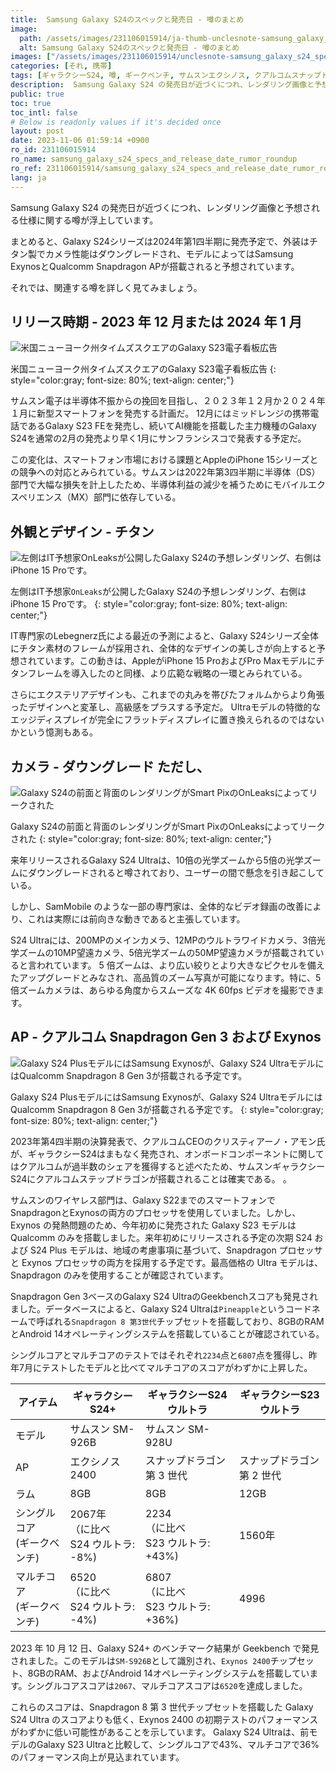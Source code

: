 ```yaml
---
title:  Samsung Galaxy S24のスペックと発売日 - 噂のまとめ
image:
  path: /assets/images/231106015914/ja-thumb-unclesnote-samsung_galaxy_s24_specs_and_release_date_rumor_roundup.png
  alt: Samsung Galaxy S24のスペックと発売日 - 噂のまとめ
images: ["/assets/images/231106015914/unclesnote-samsung_galaxy_s24_specs_and_release_date_rumor_roundup-galaxy_s23_electronic_billboard_advertisement_in_times_square_new_york_usa.png", "/assets/images/231106015914/unclesnote-samsung_galaxy_s24_specs_and_release_date_rumor_roundup-on_the_left_is_the_expected_render_of_the_galaxy_s24_released_by_it_tipster_onleaks_and_on_the_right_is_the_iphone_15_pro.png", "/assets/images/231106015914/unclesnote-samsung_galaxy_s24_specs_and_release_date_rumor_roundup-galaxy_s24_front_and_back_renders_leaked_by_smart_pix_s_onleaks.png", "/assets/images/231106015914/unclesnote-samsung_galaxy_s24_specs_and_release_date_rumor_roundup-samsung_exynos_is_expected_to_be_installed_in_the_galaxy_s24_plus_model_and_qualcomm_snapdragon_8_gen_3_is_expected_to_be_installed_in_the_galaxy_s24_ultra_model.png"]
categories: [それ, 携帯]
tags: [ギャラクシーS24, 噂, ギークベンチ, サムスンエクシノス, クアルコムスナップドラゴン, チタン, それ, 携帯]
description:  Samsung Galaxy S24 の発売日が近づくにつれ、レンダリング画像と予想される仕様に関する噂が浮上しています。まとめると、Galaxy S24シリーズは2024年第1四半期に発売予定で、外装はチタン製でカメラ性能はダウングレードされ、モデルによってはSamsung ExynosとQualcomm Snap
public: true
toc: true
toc_intl: false
# Below is readonly values if it's decided once
layout: post
date: 2023-11-06 01:59:14 +0900
ro_id: 231106015914
ro_name: samsung_galaxy_s24_specs_and_release_date_rumor_roundup
ro_ref: 231106015914/samsung_galaxy_s24_specs_and_release_date_rumor_roundup
lang: ja
---
```

Samsung Galaxy S24 の発売日が近づくにつれ、レンダリング画像と予想される仕様に関する噂が浮上しています。  

まとめると、Galaxy S24シリーズは2024年第1四半期に発売予定で、外装はチタン製でカメラ性能はダウングレードされ、モデルによってはSamsung ExynosとQualcomm Snapdragon APが搭載されると予想されています。  

それでは、関連する噂を詳しく見てみましょう。  
## リリース時期 - 2023 年 12 月または 2024 年 1 月
![米国ニューヨーク州タイムズスクエアのGalaxy S23電子看板広告](/assets/images/231106015914/unclesnote-samsung_galaxy_s24_specs_and_release_date_rumor_roundup-galaxy_s23_electronic_billboard_advertisement_in_times_square_new_york_usa.png)  

米国ニューヨーク州タイムズスクエアのGalaxy S23電子看板広告
{: style="color:gray; font-size: 80%; text-align: center;"}

サムスン電子は半導体不振からの挽回を目指し、２０２３年１２月か２０２４年１月に新型スマートフォンを発売する計画だ。 12月にはミッドレンジの携帯電話であるGalaxy S23 FEを発売し、続いてAI機能を搭載した主力機種のGalaxy S24を通常の2月の発売より早く1月にサンフランシスコで発表する予定だ。  

この変化は、スマートフォン市場における課題とAppleのiPhone 15シリーズとの競争への対応とみられている。サムスンは2022年第3四半期に半導体（DS）部門で大幅な損失を計上したため、半導体利益の減少を補うためにモバイルエクスペリエンス（MX）部門に依存している。  
## 外観とデザイン - チタン
![左側はIT予想家`OnLeaks`が公開したGalaxy S24の予想レンダリング、右側はiPhone 15 Proです。](/assets/images/231106015914/unclesnote-samsung_galaxy_s24_specs_and_release_date_rumor_roundup-on_the_left_is_the_expected_render_of_the_galaxy_s24_released_by_it_tipster_onleaks_and_on_the_right_is_the_iphone_15_pro.png)  

左側はIT予想家`OnLeaks`が公開したGalaxy S24の予想レンダリング、右側はiPhone 15 Proです。
{: style="color:gray; font-size: 80%; text-align: center;"}

IT専門家のLebegnerz氏による最近の予測によると、Galaxy S24シリーズ全体にチタン素材のフレームが採用され、全体的なデザインの美しさが向上すると予想されています。この動きは、AppleがiPhone 15 ProおよびPro Maxモデルにチタンフレームを導入したのと同様、より広範な戦略の一環とみられている。  

さらにエクステリアデザインも、これまでの丸みを帯びたフォルムからより角張ったデザインへと変革し、高級感をプラスする予定だ。 Ultraモデルの特徴的なエッジディスプレイが完全にフラットディスプレイに置き換えられるのではないかという憶測もある。  
## カメラ - ダウングレード ただし、
![Galaxy S24の前面と背面のレンダリングがSmart PixのOnLeaksによってリークされた](/assets/images/231106015914/unclesnote-samsung_galaxy_s24_specs_and_release_date_rumor_roundup-galaxy_s24_front_and_back_renders_leaked_by_smart_pix_s_onleaks.png)  

Galaxy S24の前面と背面のレンダリングがSmart PixのOnLeaksによってリークされた
{: style="color:gray; font-size: 80%; text-align: center;"}

来年リリースされるGalaxy S24 Ultraは、10倍の光学ズームから5倍の光学ズームにダウングレードされると噂されており、ユーザーの間で懸念を引き起こしている。  

しかし、SamMobile のような一部の専門家は、全体的なビデオ録画の改善により、これは実際には前向きな動きであると主張しています。  

S24 Ultraには、200MPのメインカメラ、12MPのウルトラワイドカメラ、3倍光学ズームの10MP望遠カメラ、5倍光学ズームの50MP望遠カメラが搭載されていると言われています。 5 倍ズームは、より広い絞りとより大きなピクセルを備えたアップグレードとみなされ、高品質のズーム写真が可能になります。特に、5 倍ズームカメラは、あらゆる角度からスムーズな 4K 60fps ビデオを撮影できます。  
## AP - クアルコム Snapdragon Gen 3 および Exynos
![Galaxy S24 PlusモデルにはSamsung Exynosが、Galaxy S24 UltraモデルにはQualcomm Snapdragon 8 Gen 3が搭載される予定です。](/assets/images/231106015914/unclesnote-samsung_galaxy_s24_specs_and_release_date_rumor_roundup-samsung_exynos_is_expected_to_be_installed_in_the_galaxy_s24_plus_model_and_qualcomm_snapdragon_8_gen_3_is_expected_to_be_installed_in_the_galaxy_s24_ultra_model.png)  

Galaxy S24 PlusモデルにはSamsung Exynosが、Galaxy S24 UltraモデルにはQualcomm Snapdragon 8 Gen 3が搭載される予定です。
{: style="color:gray; font-size: 80%; text-align: center;"}

2023年第4四半期の決算発表で、クアルコムCEOのクリスティアーノ・アモン氏が、ギャラクシーS24はまもなく発売され、オンボードコンポーネントに関してはクアルコムが過半数のシェアを獲得すると述べたため、サムスンギャラクシーS24にクアルコムステップドラゴンが搭載されることは確実である。 。  

サムスンのワイヤレス部門は、Galaxy S22までのスマートフォンでSnapdragonとExynosの両方のプロセッサを使用していました。しかし、Exynos の発熱問題のため、今年初めに発売された Galaxy S23 モデルは Qualcomm のみを搭載しました。来年初めにリリースされる予定の次期 S24 および S24 Plus モデルは、地域の考慮事項に基づいて、Snapdragon プロセッサと Exynos プロセッサの両方を採用する予定です。最高価格の Ultra モデルは、Snapdragon のみを使用することが確認されています。  

Snapdragon Gen 3ベースのGalaxy S24 UltraのGeekbenchスコアも発見されました。データベースによると、Galaxy S24 Ultraは`Pineapple`というコードネームで呼ばれる`Snapdragon 8 第3世代`チップセットを搭載しており、8GBのRAMとAndroid 14オペレーティングシステムを搭載していることが確認されている。  

シングルコアとマルチコアのテストではそれぞれ`2234`点と`6807`点を獲得し、昨年7月にテストしたモデルと比べてマルチコアのスコアがわずかに上昇した。  

|アイテム|ギャラクシーS24+|ギャラクシーS24ウルトラ|ギャラクシーS23ウルトラ|
| -------------------------- | ---------------------------------------- | ------------------------------------------ | ---------------- |
|モデル|サムスン SM-926B|サムスン SM-928U|
|AP|エクシノス2400|スナップドラゴン第 3 世代|スナップドラゴン第 2 世代|
|ラム|8GB|8GB|12GB|
|シングルコア<br>(ギークベンチ)|2067年<br>（に比べ<br>S24 ウルトラ: -8%)|2234<br> （に比べ<br>S23 ウルトラ: +43%)|1560年|
|マルチコア<br>(ギークベンチ)|6520<br> （に比べ<br>S24 ウルトラ: -4%)|6807<br> （に比べ<br>S23 ウルトラ: +36%)|4996|

2023 年 10 月 12 日、Galaxy S24+ のベンチマーク結果が Geekbench で発見されました。このモデルは`SM-S926B`として識別され、`Exynos 2400`チップセット、8GBのRAM、およびAndroid 14オペレーティングシステムを搭載しています。シングルコアスコアは`2067`、マルチコアスコアは`6520`を達成しました。  

これらのスコアは、Snapdragon 8 第 3 世代チップセットを搭載した Galaxy S24 Ultra のスコアよりも低く、Exynos 2400 の初期テストのパフォーマンスがわずかに低い可能性があることを示しています。 Galaxy S24 Ultraは、前モデルのGalaxy S23 Ultraと比較して、シングルコアで43%、マルチコアで36%のパフォーマンス向上が見込まれています。  
